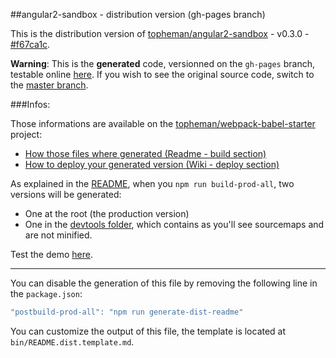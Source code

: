 ##angular2-sandbox - distribution version (gh-pages branch)

This is the distribution version of [topheman/angular2-sandbox](https://github.com/topheman/angular2-sandbox) - v0.3.0 - [#f67ca1c](https://github.com/topheman/angular2-sandbox/tree/f67ca1c458855c1defa1dd5da31d7514f688981b).

**Warning**: This is the **generated** code, versionned on the `gh-pages` branch, testable online [here](https://topheman.github.io/angular2-sandbox/). If you wish to see the original source code, switch to the [master branch](https://github.com/topheman/angular2-sandbox).

###Infos:

Those informations are available on the [topheman/webpack-babel-starter](https://github.com/topheman/webpack-babel-starter) project:

* [How those files where generated (Readme - build section)](https://github.com/topheman/webpack-babel-starter#build)
* [How to deploy your generated version (Wiki - deploy section)](https://github.com/topheman/webpack-babel-starter/wiki#deploy)

As explained in the [README](https://github.com/topheman/webpack-babel-starter#build), when you `npm run build-prod-all`, two versions will be generated:

* One at the root (the production version)
* One in the [devtools folder](https://github.com/topheman/angular2-sandbox/tree/gh-pages/devtools), which contains as you'll see sourcemaps and are not minified.

Test the demo [here](https://topheman.github.io/angular2-sandbox/).

------

You can disable the generation of this file by removing the following line in the `package.json`:

```js
"postbuild-prod-all": "npm run generate-dist-readme"
```

You can customize the output of this file, the template is located at `bin/README.dist.template.md`.
